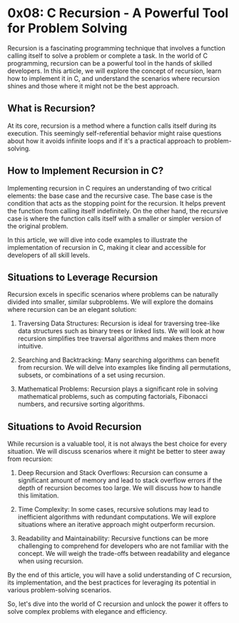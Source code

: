 # 0x08: C Recursion - A Powerful Tool for Problem Solving

Recursion is a fascinating programming technique that involves a function calling itself to solve a problem or complete a task. In the world of C programming, recursion can be a powerful tool in the hands of skilled developers. In this article, we will explore the concept of recursion, learn how to implement it in C, and understand the scenarios where recursion shines and those where it might not be the best approach.

## What is Recursion?

At its core, recursion is a method where a function calls itself during its execution. This seemingly self-referential behavior might raise questions about how it avoids infinite loops and if it's a practical approach to problem-solving.

## How to Implement Recursion in C?

Implementing recursion in C requires an understanding of two critical elements: the base case and the recursive case. The base case is the condition that acts as the stopping point for the recursion. It helps prevent the function from calling itself indefinitely. On the other hand, the recursive case is where the function calls itself with a smaller or simpler version of the original problem.

In this article, we will dive into code examples to illustrate the implementation of recursion in C, making it clear and accessible for developers of all skill levels.

## Situations to Leverage Recursion

Recursion excels in specific scenarios where problems can be naturally divided into smaller, similar subproblems. We will explore the domains where recursion can be an elegant solution:

1. Traversing Data Structures: Recursion is ideal for traversing tree-like data structures such as binary trees or linked lists. We will look at how recursion simplifies tree traversal algorithms and makes them more intuitive.

2. Searching and Backtracking: Many searching algorithms can benefit from recursion. We will delve into examples like finding all permutations, subsets, or combinations of a set using recursion.

3. Mathematical Problems: Recursion plays a significant role in solving mathematical problems, such as computing factorials, Fibonacci numbers, and recursive sorting algorithms.

## Situations to Avoid Recursion

While recursion is a valuable tool, it is not always the best choice for every situation. We will discuss scenarios where it might be better to steer away from recursion:

1. Deep Recursion and Stack Overflows: Recursion can consume a significant amount of memory and lead to stack overflow errors if the depth of recursion becomes too large. We will discuss how to handle this limitation.

2. Time Complexity: In some cases, recursive solutions may lead to inefficient algorithms with redundant computations. We will explore situations where an iterative approach might outperform recursion.

3. Readability and Maintainability: Recursive functions can be more challenging to comprehend for developers who are not familiar with the concept. We will weigh the trade-offs between readability and elegance when using recursion.

By the end of this article, you will have a solid understanding of C recursion, its implementation, and the best practices for leveraging its potential in various problem-solving scenarios.

So, let's dive into the world of C recursion and unlock the power it offers to solve complex problems with elegance and efficiency.